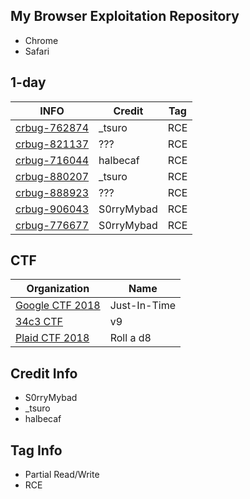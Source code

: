 ## My Browser Exploitation Repository
* Chrome
* Safari

## 1-day
INFO | Credit | Tag
---------- | --------- | ---------
[crbug-762874](./Chrome-v8-762874/README.md) | _tsuro | RCE
[crbug-821137](./Chrome-v8-821137/README.md) | ??? | RCE
[crbug-716044](./Chrome-v8-Array.prototype.map/README.md) | halbecaf | RCE
[crbug-880207](./Chrome-v8-Math.expm1/README.md) | _tsuro | RCE
[crbug-888923](./Chrome-v8-Object.create/README.md) | ??? | RCE
[crbug-906043](./Chrome-v8-906043/README.md) | S0rryMybad | RCE
[crbug-776677](./Chrome-v8-776677/README.md) | S0rryMybad | RCE

## CTF
Organization | Name
---------- | ---------
[Google CTF 2018](./Chrome-v8-just-in-time/README.md) | Just-In-Time | RCE
[34c3 CTF](./Chrome-v8-34c3_v9/README.md) | v9 | RCE
[Plaid CTF 2018](./Chrome-v8-821137/README.md) | Roll a d8 | RCE

## Credit Info
* S0rryMybad 
* _tsuro
* halbecaf

## Tag Info
* Partial Read/Write
* RCE
